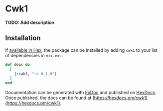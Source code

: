 # Cwk1

**TODO: Add description**

## Installation

If [available in Hex](https://hex.pm/docs/publish), the package can be installed
by adding `cwk1` to your list of dependencies in `mix.exs`:

```elixir
def deps do
  [
    {:cwk1, "~> 0.1.0"}
  ]
end
```

Documentation can be generated with [ExDoc](https://github.com/elixir-lang/ex_doc)
and published on [HexDocs](https://hexdocs.pm). Once published, the docs can
be found at [https://hexdocs.pm/cwk1](https://hexdocs.pm/cwk1).


